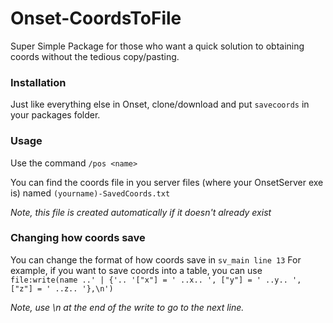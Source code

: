 # Onset-CoordsToFile

Super Simple Package for those who want a quick solution to obtaining coords without the tedious copy/pasting.

### Installation
Just like everything else in Onset, clone/download and put `savecoords` in your packages folder.

### Usage
Use the command `/pos <name>`
 
You can find the coords file in you server files (where your OnsetServer exe is) named `(yourname)-SavedCoords.txt`

*Note, this file is created automatically if it doesn't already exist*

### Changing how coords save
You can change the format of how coords save in `sv_main line 13` For example, if you want to save coords into a table, you can use `file:write(name ..' | {'.. '["x"] = ' ..x.. ', ["y"] = ' ..y.. ', ["z"] = ' ..z.. '},\n')`

*Note, use \n at the end of the write to go to the next line.*
